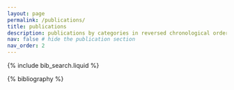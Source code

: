 ```yaml
---
layout: page
permalink: /publications/
title: publications
description: publications by categories in reversed chronological order. generated by jekyll-scholar.
nav: false # hide the publication section
nav_order: 2
---
```


<!-- _pages/publications.md -->

<!-- Bibsearch Feature -->

{% include bib_search.liquid %}

<div class="publications">

{% bibliography %}

</div>
